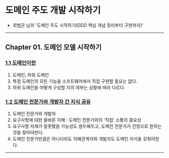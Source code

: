 
# 도메인 주도 개발 시작하기

- 최범균 님의 '도메인 주도 시작하기(DDD 핵심 개념 정리부터 구현까지)'

---

## Chapter 01. 도메인 모델 시작하기
### <a href="Chapter 01. 도메인 모델 시작하기/1.1 도메인이란.md" target="_blank">1.1 도메인이란</a>
1) 도메인, 하위 도메인
2) 특정 도메인의 모든 기능을 소프트웨어에서 직접 구현할 필요는 없다.
3) 하위 도메인을 어떻게 구성할 지의 여부는 상황에 따라 다르다.

### <a href="Chapter 01. 도메인 모델 시작하기/1.2 도메인 전문가와 개발자 간 지식 공유.md" target="_blank">1.2 도메인 전문가와 개발자 간 지식 공유</a>
1) 도메인 전문가와 개발자
2) 요구사항에 대한 올바른 이해 : 도메인 전문가와의 '직접' 소통의 중요성
3) 요구사항 자체가 잘못됐을 가능성도 염두해두고, 도메인 전문가가 진정으로 원하는 것을 찾아야한다.
4) 도메인 전문가만큼은 아니더라도 이해관계자와 개발자도 도메인 지식을 갖춰야한다.

---
